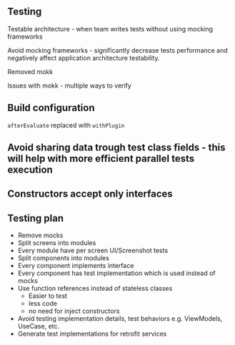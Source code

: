 ## Testing

Testable architecture - when team writes tests without using mocking frameworks

Avoid mocking frameworks - significantly decrease tests performance and negatively affect application architecture testability.

Removed mokk

Issues with mokk - multiple ways to verify

## Build configuration

`afterEvaluate` replaced with `withPlugin`

## Avoid sharing data trough test class fields - this will help with more efficient parallel tests execution

## Constructors accept only interfaces

## Testing plan

- Remove mocks
- Split screens into modules
- Every module have per screen UI/Screenshot tests
- Split components into modules
- Every component implements interface
- Every component has test implementation which is used instead of mocks
- Use function references instead of stateless classes
  - Easier to test
  - less code
  - no need for inject constructors
- Avoid testing implementation details, test behaviors e.g. ViewModels, UseCase, etc.
- Generate test implementations for retrofit services
